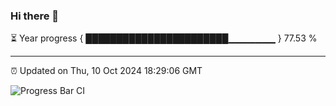### Hi there 👋

⏳ Year progress { ███████████████████████▁▁▁▁▁▁▁ } 77.53 %

---

⏰ Updated on Thu, 10 Oct 2024 18:29:06 GMT

![Progress Bar CI](https://github.com/ZhaoGui/ZhaoGui/workflows/Progress%20Bar%20CI/badge.svg)

